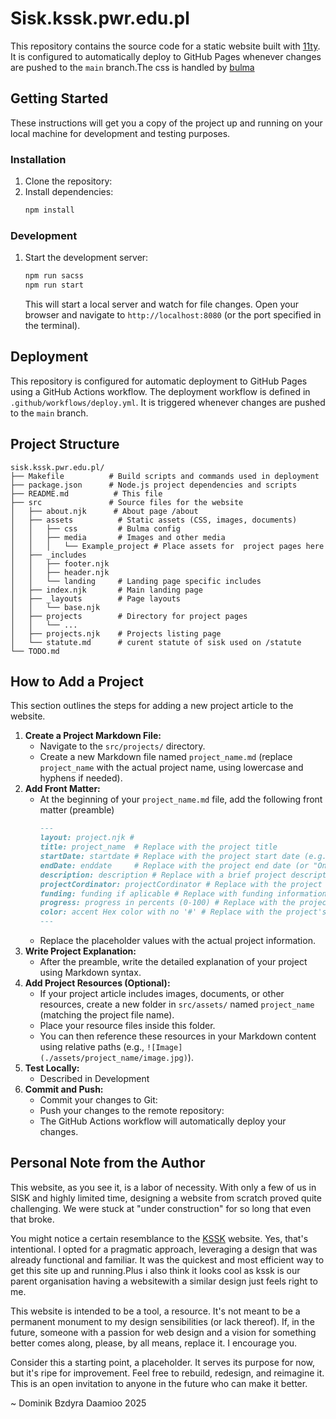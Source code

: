 # Sisk.kssk.pwr.edu.pl

This repository contains the source code for a static website built with [11ty](https://www.11ty.dev/). It is configured to automatically deploy to GitHub Pages whenever changes are pushed to the `main` branch.The css is handled by [bulma](https://bulma.io/documentation/)

## Getting Started
These instructions will get you a copy of the project up and running on your local machine for development and testing purposes.


### Installation
1.  Clone the repository:
2.  Install dependencies:
    ```bash
    npm install
    ```
### Development
1.  Start the development server:
    ```bash
    npm run sacss
    npm run start
    ```
    This will start a local server and watch for file changes. Open your browser and navigate to `http://localhost:8080` (or the port specified in the terminal).
## Deployment
This repository is configured for automatic deployment to GitHub Pages using a GitHub Actions workflow.
The deployment workflow is defined in `.github/workflows/deploy.yml`. It is triggered whenever changes are pushed to the `main` branch.
## Project Structure
```
sisk.kssk.pwr.edu.pl/
├── Makefile          # Build scripts and commands used in deployment
├── package.json      # Node.js project dependencies and scripts
├── README.md          # This file
├── src               # Source files for the website
│   ├── about.njk      # About page /about
│   ├── assets          # Static assets (CSS, images, documents)
│   │   ├── css         # Bulma config
│   │   ├── media       # Images and other media
│   │   │   └── Example_project # Place assets for  project pages here
│   ├── _includes      
│   │   ├── footer.njk
│   │   ├── header.njk
│   │   └── landing     # Landing page specific includes
│   ├── index.njk       # Main landing page
│   ├── _layouts        # Page layouts
│   │   └── base.njk
│   ├── projects        # Directory for project pages
│   │   └── ...
│   ├── projects.njk    # Projects listing page
│   └── statute.md      # curent statute of sisk used on /statute
└── TODO.md             
```
## How to Add a Project
This section outlines the steps for adding a new project article to the website.
1.  **Create a Project Markdown File:**
    * Navigate to the `src/projects/` directory.
    * Create a new Markdown file named `project_name.md` (replace `project_name` with the actual project name, using lowercase and hyphens if needed).
2.  **Add Front Matter:**
    * At the beginning of your `project_name.md` file, add the following front matter (preamble) 
        ```markdown
        ---
        layout: project.njk #
        title: project_name  # Replace with the project title
        startDate: startdate # Replace with the project start date (e.g., YYYY-MM-DD)
        endDate: enddate     # Replace with the project end date (or "Ongoing")
        description: description # Replace with a brief project description
        projectCordinator: projectCordinator # Replace with the project coordinator's name
        funding: funding if aplicable # Replace with funding information, or leave blank if not applicable
        progress: progress in percents (0-100) # Replace with the project's progress percentage
        color: accent Hex color with no '#' # Replace with the project's accent color (e.g., FF5733)
        ---
        ```
    * Replace the placeholder values with the actual project information.
3.  **Write Project Explanation:**
    * After the preamble, write the detailed explanation of your project using Markdown syntax.
4.  **Add Project Resources (Optional):**
    * If your project article includes images, documents, or other resources, create a new folder in `src/assets/` named `project_name` (matching the project file name).
    * Place your resource files inside this folder.
    * You can then reference these resources in your Markdown content using relative paths (e.g., `![Image](./assets/project_name/image.jpg)`).
5.  **Test Locally:**
    * Described in Development
6.  **Commit and Push:**
    * Commit your changes to Git:
    * Push your changes to the remote repository:
    * The GitHub Actions workflow will automatically deploy your changes.
## Personal Note from the Author 
This website, as you see it, is a labor of necessity. With only a few of us in SISK and highly limited time, designing a website from scratch proved quite challenging. 
We were stuck at  "under construction" for so long that even that broke. 

You might notice a certain resemblance to the [KSSK](https://kssk.pwr.edu.pl) website. Yes, that's intentional. I opted for a pragmatic approach, leveraging a design that was already functional and familiar. It was the quickest and most efficient way to get this site up and running.Plus i also think it looks cool as kssk is our parent organisation having a websitewith a similar design just feels right to me.

This website is intended to be a tool, a resource. It's not meant to be a permanent monument to my design sensibilities (or lack thereof). If, in the future, someone with a passion for web design and a vision for something better comes along, please, by all means, replace it. I encourage you.

Consider this a starting point, a placeholder. It serves its purpose for now, but it's ripe for improvement. Feel free to rebuild, redesign, and reimagine it. This is an open invitation to anyone in the future  who can make it better.


~ Dominik Bzdyra Daamioo 2025
